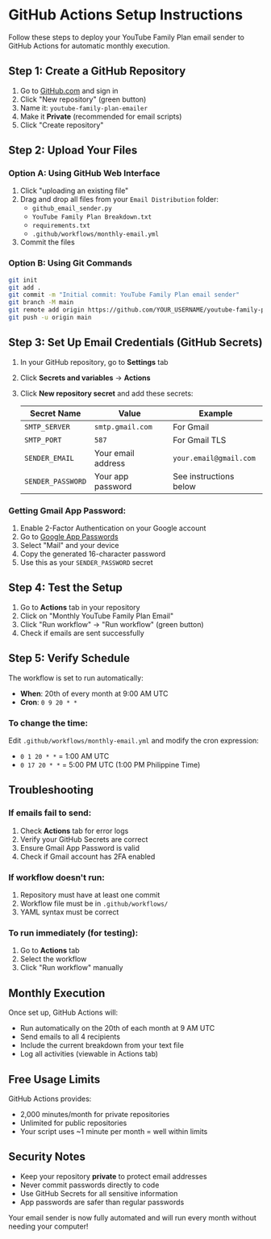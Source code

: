 # GitHub Actions Setup Instructions

Follow these steps to deploy your YouTube Family Plan email sender to GitHub Actions for automatic monthly execution.

## Step 1: Create a GitHub Repository

1. Go to [GitHub.com](https://github.com) and sign in
2. Click "New repository" (green button)
3. Name it: `youtube-family-plan-emailer`
4. Make it **Private** (recommended for email scripts)
5. Click "Create repository"

## Step 2: Upload Your Files

### Option A: Using GitHub Web Interface
1. Click "uploading an existing file"
2. Drag and drop all files from your `Email Distribution` folder:
   - `github_email_sender.py`
   - `YouTube Family Plan Breakdown.txt`
   - `requirements.txt`
   - `.github/workflows/monthly-email.yml`
3. Commit the files

### Option B: Using Git Commands
```bash
git init
git add .
git commit -m "Initial commit: YouTube Family Plan email sender"
git branch -M main
git remote add origin https://github.com/YOUR_USERNAME/youtube-family-plan-emailer.git
git push -u origin main
```

## Step 3: Set Up Email Credentials (GitHub Secrets)

1. In your GitHub repository, go to **Settings** tab
2. Click **Secrets and variables** → **Actions**
3. Click **New repository secret** and add these secrets:

   | Secret Name | Value | Example |
   |-------------|-------|---------|
   | `SMTP_SERVER` | `smtp.gmail.com` | For Gmail |
   | `SMTP_PORT` | `587` | For Gmail TLS |
   | `SENDER_EMAIL` | Your email address | `your.email@gmail.com` |
   | `SENDER_PASSWORD` | Your app password | See instructions below |

### Getting Gmail App Password:
1. Enable 2-Factor Authentication on your Google account
2. Go to [Google App Passwords](https://myaccount.google.com/apppasswords)
3. Select "Mail" and your device
4. Copy the generated 16-character password
5. Use this as your `SENDER_PASSWORD` secret

## Step 4: Test the Setup

1. Go to **Actions** tab in your repository
2. Click on "Monthly YouTube Family Plan Email"
3. Click "Run workflow" → "Run workflow" (green button)
4. Check if emails are sent successfully

## Step 5: Verify Schedule

The workflow is set to run automatically:
- **When**: 20th of every month at 9:00 AM UTC
- **Cron**: `0 9 20 * *`

### To change the time:
Edit `.github/workflows/monthly-email.yml` and modify the cron expression:
- `0 1 20 * *` = 1:00 AM UTC
- `0 17 20 * *` = 5:00 PM UTC (1:00 PM Philippine Time)

## Troubleshooting

### If emails fail to send:
1. Check **Actions** tab for error logs
2. Verify your GitHub Secrets are correct
3. Ensure Gmail App Password is valid
4. Check if Gmail account has 2FA enabled

### If workflow doesn't run:
1. Repository must have at least one commit
2. Workflow file must be in `.github/workflows/`
3. YAML syntax must be correct

### To run immediately (for testing):
1. Go to **Actions** tab
2. Select the workflow
3. Click "Run workflow" manually

## Monthly Execution

Once set up, GitHub Actions will:
- Run automatically on the 20th of each month at 9 AM UTC
- Send emails to all 4 recipients
- Include the current breakdown from your text file
- Log all activities (viewable in Actions tab)

## Free Usage Limits

GitHub Actions provides:
- 2,000 minutes/month for private repositories
- Unlimited for public repositories
- Your script uses ~1 minute per month = well within limits

## Security Notes

- Keep your repository **private** to protect email addresses
- Never commit passwords directly to code
- Use GitHub Secrets for all sensitive information
- App passwords are safer than regular passwords

Your email sender is now fully automated and will run every month without needing your computer!